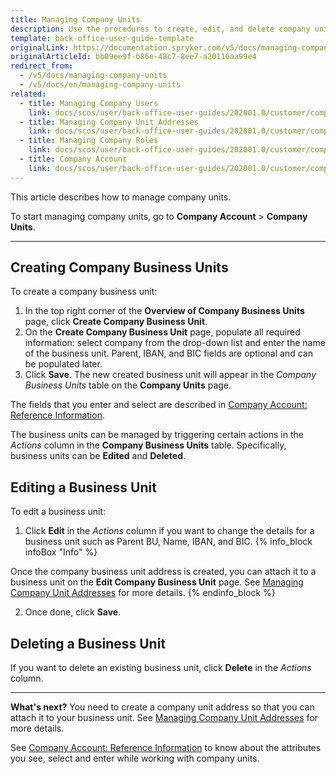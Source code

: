 ```yaml
---
title: Managing Company Units
description: Use the procedures to create, edit, and delete company units in the Back Office after a company has been created.
template: back-office-user-guide-template
originalLink: https://documentation.spryker.com/v5/docs/managing-company-units
originalArticleId: bb09ee9f-b86e-48c7-8ee7-a20116aa99e4
redirect_from:
  - /v5/docs/managing-company-units
  - /v5/docs/en/managing-company-units
related:
  - title: Managing Company Users
    link: docs/scos/user/back-office-user-guides/202001.0/customer/company-account/managing-company-users.html
  - title: Managing Company Unit Addresses
    link: docs/scos/user/back-office-user-guides/202001.0/customer/company-account/managing-company-unit-addresses.html
  - title: Managing Company Roles
    link: docs/scos/user/back-office-user-guides/202001.0/customer/company-account/managing-company-roles.html
  - title: Company Account
    link: docs/scos/user/back-office-user-guides/202001.0/customer/company-account/company-account.html
---
```


This article describes how to manage company units.

To start managing company units, go to  **Company Account** > **Company Units**.
***
## Creating Company Business Units

To create a company business unit:

1. In the top right corner of the **Overview of Company Business Units** page, click **Create Company Business Unit**.
2. On the **Create Company Business Unit** page, populate all required information: select company from the drop-down list and enter the name of the business unit.
       Parent, IBAN, and BIC fields are optional and can be populated later.
3. Click **Save**.
    The new created business unit will appear in the _Company Business Units_ table on the **Company Units** page.

The fields that you enter and select are described in [Company Account: Reference Information](/docs/scos/user/back-office-user-guides/{{page.version}}/customer/company-account/references/company-account-reference-information.html).

The business units can be managed by triggering certain actions in the _Actions_ column in the **Company Business Units** table. Specifically, business units can be **Edited** and **Deleted**.

## Editing a Business Unit
To edit a business unit:
1. Click **Edit** in the _Actions_ column if you want to change the details for a business unit such as Parent BU, Name, IBAN, and BIC.
{% info_block infoBox "Info" %}

Once the company business unit address is created, you can attach it to a business unit on the **Edit Company Business Unit** page. See [Managing Company Unit Addresses](/docs/scos/user/back-office-user-guides/{{page.version}}/customer/company-account/managing-company-unit-addresses.html) for more details.
{% endinfo_block %}

2. Once done, click **Save**.

## Deleting a Business Unit
If you want to delete an existing business unit, click **Delete** in the _Actions_ column.
***
**What's next?**
You need to create a company unit address so that you can attach it to your business unit. See [Managing Company Unit Addresses](/docs/scos/user/back-office-user-guides/{{page.version}}/customer/company-account/managing-company-unit-addresses.html) for more details.

See [Company Account: Reference Information](/docs/scos/user/back-office-user-guides/{{page.version}}/customer/company-account/references/company-account-reference-information.html) to know about the attributes you see, select and enter while working with company units.
